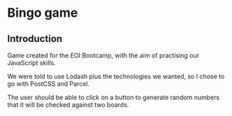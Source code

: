 # Bingo game

## Introduction

Game created for the EOI Bootcamp, with the aim of practising our JavaScript skills.

We were told to use Lodash plus the technologies we wanted, so I chose to go with PostCSS and Parcel.

The user should be able to click on a button to generate random numbers that it will be checked against two boards.
